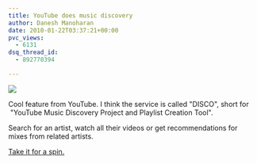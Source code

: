 ```yaml
---
title: YouTube does music discovery
author: Danesh Manoharan
date: 2010-01-22T03:37:21+00:00
pvc_views:
  - 6131
dsq_thread_id:
  - 892770394

---
```

![](/wp-content/uploads/2010/01/You.Tube_.Disco_-450x347.png)

Cool feature from YouTube. I think the service is called "DISCO", short for  "YouTube Music Discovery Project and Playlist Creation Tool".

Search for an artist, watch all their videos or get recommendations for mixes from related artists.

[Take it for a spin.][1]

 [1]: http://www.youtube.com/disco